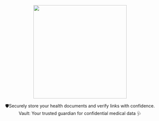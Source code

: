 <div align='center'>
  <img src="https://github.com/vaishnavi-3969/Pangea-TeleGuard/assets/80088403/62144c6a-ef35-4695-b40f-91a30e9d2b77" width="300px"/>
  <p>🛡️Securely store your health documents and verify links with confidence. Vault: Your trusted guardian for confidential medical data 🩺</p>
  
</div>
